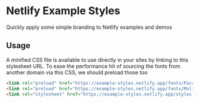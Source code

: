 # Netlify Example Styles

Quickly apply some simple branding to Netlify examples and demos


## Usage

A minified CSS file is available to use directly in your sites by linking to this stylesheet URL. To ease the performance hit of sourcing the fonts from another domain via this CSS, we should preload those too

```html
<link rel="preload" href="https://example-styles.netlify.app/fonts/PacaembuVar-latin.woff2" as="font" type="font/woff2" />
<link rel="preload" href="https://example-styles.netlify.app/fonts/MulishVar-latin.woff2" as="font" type="font/woff2" />
<link rel="stylesheet" href="https://example-styles.netlify.app/styles.css">
```
